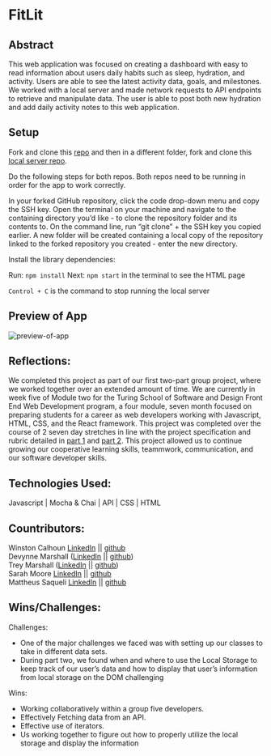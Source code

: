 # FitLit

## Abstract
This web application was focused on creating a dashboard with easy to read information about users daily habits such as sleep, hydration, and activity. Users are able to see the latest activity data, goals, and milestones. We worked with a local server and made network requests to API endpoints to retrieve and manipulate data. The user is able to post both new hydration and add daily activity notes to this web application. 

## Setup
Fork and clone this [repo](https://github.com/tdmburr/fitlit) and then in a different folder, fork and clone this [local server repo](https://github.com/turingschool-examples/fitlit-api).

Do the following steps for both repos. Both repos need to be running in order for the app to work correctly.

In your forked GitHub repository, click the code drop-down menu and copy the SSH key. 
Open the terminal on your machine and navigate to the containing directory you’d like - to clone the repository folder and its contents to. On the command line, run “git clone” + the SSH key you copied earlier. A new folder will be created containing a local copy of the repository linked to the forked repository you created - enter the new directory.

Install the library dependencies:

Run: ```npm install```
Next: ```npm start``` in the terminal to see the HTML page

```Control + C``` is the command to stop running the local server

## Preview of App

![preview-of-app](dist/assets/FitLit-2.gif) 

## Reflections: 
We completed this project as part of our first two-part group project, where we worked together over an extended amount of time. We are currently in week five of Module two for the Turing School of Software and Design Front End Web Development program, a four module, seven month focused on preparing students for a career as web developers working with Javascript, HTML, CSS, and the React framework. This project was completed over the course of 2 seven day stretches in line with the project specification and rubric detailed in [part 1](https://frontend.turing.edu/projects/module-2/fitlit-part-one-agile.html) and [part 2](https://frontend.turing.edu/projects/module-2/fitlit-part-two-agile.html). This project allowed us to continue growing our cooperative learning skills, teammwork, communication, and our software developer skills. 

## Technologies Used:
Javascript | Mocha & Chai | API | CSS | HTML

## Countributors:
Winston Calhoun [LinkedIn](https://www.linkedin.com/in/winston-calhoun-9841bb256/) || [github](https://github.com/WinstonCalhoun)  
Devynne Marshall ([LinkedIn](https://www.linkedin.com/in/devynnemarshall/) || [github](https://github.com/Devynnem))  
Trey Marshall ([LinkedIn](https://www.linkedin.com/in/trey-marshall-32ab01260/) || [github](https://github.com/tdmburr))  
Sarah Moore [LinkedIn](https://www.linkedin.com/in/sarah-moore-a35196127/) || [github](https://github.com/sarahcatherine311)  
Mattheus Saqueli [LinkedIn](https://www.linkedin.com/in/mattheus-saqueli-409813250/) || [github](https://github.com/mattsaqueli)  

## Wins/Challenges:
Challenges: 
- One of the major challenges we faced was with setting up our classes to take in different data sets.
- During part two, we found when and where to use the Local Storage to keep track of our user’s data and how to display that user’s information from local storage on the DOM challenging

Wins: 
 - Working collaboratively within a group five developers.
 - Effectively Fetching data from an API.
 - Effective use of iterators. 
 - Us working together to figure out how to properly utilize the local storage and display the information
